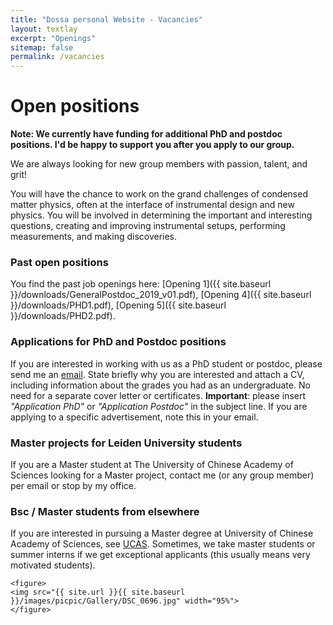 ```yaml
---
title: "Dossa personal Website - Vacancies"
layout: textlay
excerpt: "Openings"
sitemap: false
permalink: /vacancies
---
```


# Open positions

**Note: We currently have funding for additional PhD and postdoc positions. I'd be happy to support you after you apply to our group.**




We are always looking for new group members with passion, talent, and grit!

You will have the chance to work on the grand challenges of condensed matter physics, often at the interface of instrumental design and new physics. You will be involved in determining the important and interesting questions, creating and improving instrumental setups, performing measurements, and making discoveries.

### Past open positions

You find the past job openings here:
[Opening 1]({{ site.baseurl }}/downloads/GeneralPostdoc_2019_v01.pdf),
[Opening 4]({{ site.baseurl }}/downloads/PHD1.pdf), 
[Opening 5]({{ site.baseurl }}/downloads/PHD2.pdf).

### Applications for PhD and Postdoc positions
If you are interested in working with us as a PhD student or postdoc, please send me an [email](mailto:dossa@xtbg.org.cn). State briefly why you are interested and attach a CV, including information about the grades you had as an undergraduate. No need for a separate cover letter or certificates. **Important**: please insert _"Application PhD"_ or _"Application Postdoc"_ in the subject line. If you are applying to a specific advertisement, note this in your email.


### Master projects for Leiden University students
If you are a Master student at The University of Chinese Academy of Sciences looking for a Master project, contact me (or any group member) per email or stop by my office.

### Bsc / Master students from elsewhere
If you are interested in pursuing a Master degree at University of Chinese Academy of Sciences, see [UCAS](https://english.ucas.ac.cn/index.php/about-ucas). Sometimes, we take master students or summer interns if we get exceptional applicants (this usually means very motivated students).


    <figure>
    <img src="{{ site.url }}{{ site.baseurl }}/images/picpic/Gallery/DSC_0696.jpg" width="95%">
    </figure>
